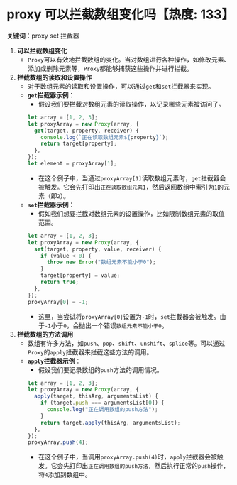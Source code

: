 # proxy 可以拦截数组变化吗【热度: 133】

**关键词**：proxy set 拦截器

1. **可以拦截数组变化**
   - `Proxy`可以有效地拦截数组的变化。当对数组进行各种操作，如修改元素、添加或删除元素等，`Proxy`都能够捕获这些操作并进行拦截。
2. **拦截数组的读取和设置操作**
   - 对于数组元素的读取和设置操作，可以通过`get`和`set`拦截器来实现。
   - **`get`拦截器示例**：
     - 假设我们要拦截对数组元素的读取操作，以记录哪些元素被访问了。
     ```javascript
     let array = [1, 2, 3];
     let proxyArray = new Proxy(array, {
       get(target, property, receiver) {
         console.log(`正在读取数组元素${property}`);
         return target[property];
       },
     });
     let element = proxyArray[1];
     ```
     - 在这个例子中，当通过`proxyArray[1]`读取数组元素时，`get`拦截器会被触发。它会先打印出`正在读取数组元素1`，然后返回数组中索引为`1`的元素（即`2`）。
   - **`set`拦截器示例**：
     - 假如我们想要拦截对数组元素的设置操作，比如限制数组元素的取值范围。
     ```javascript
     let array = [1, 2, 3];
     let proxyArray = new Proxy(array, {
       set(target, property, value, receiver) {
         if (value < 0) {
           throw new Error("数组元素不能小于0");
         }
         target[property] = value;
         return true;
       },
     });
     proxyArray[0] = -1;
     ```
     - 这里，当尝试将`proxyArray[0]`设置为`-1`时，`set`拦截器会被触发。由于`-1`小于`0`，会抛出一个错误`数组元素不能小于0`。
3. **拦截数组的方法调用**
   - 数组有许多方法，如`push`、`pop`、`shift`、`unshift`、`splice`等。可以通过`Proxy`的`apply`拦截器来拦截这些方法的调用。
   - **`apply`拦截器示例**：
     - 假设我们要记录数组的`push`方法的调用情况。
     ```javascript
     let array = [1, 2, 3];
     let proxyArray = new Proxy(array, {
       apply(target, thisArg, argumentsList) {
         if (target.push === argumentsList[0]) {
           console.log("正在调用数组的push方法");
         }
         return target.apply(thisArg, argumentsList);
       },
     });
     proxyArray.push(4);
     ```
     - 在这个例子中，当调用`proxyArray.push(4)`时，`apply`拦截器会被触发。它会先打印出`正在调用数组的push方法`，然后执行正常的`push`操作，将`4`添加到数组中。